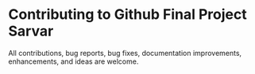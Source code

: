 # Contributing to Github Final Project Sarvar

All contributions, bug reports, bug fixes, documentation improvements, enhancements, and ideas are welcome.
